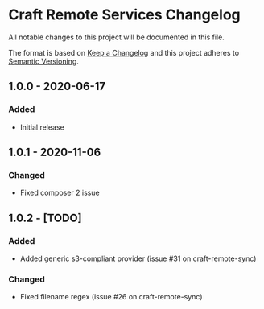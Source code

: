 # Craft Remote Services Changelog

All notable changes to this project will be documented in this file.

The format is based on [Keep a Changelog](http://keepachangelog.com/) and this project adheres to [Semantic Versioning](http://semver.org/).

## 1.0.0 - 2020-06-17

### Added

- Initial release

## 1.0.1 - 2020-11-06

### Changed

- Fixed composer 2 issue

## 1.0.2 - [TODO]

### Added

- Added generic s3-compliant provider (issue #31 on craft-remote-sync)

### Changed

- Fixed filename regex (issue #26 on craft-remote-sync)
